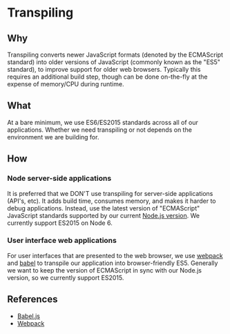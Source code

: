 # Transpiling

## Why

Transpiling converts newer JavaScript formats (denoted by the ECMAScript standard) into older versions of JavaScript (commonly known as the "ES5" standard), to improve support for older web browsers. Typically this requires an additional build step, though can be done on-the-fly at the expense of memory/CPU during runtime.

## What

At a bare minimum, we use ES6/ES2015 standards across all of our applications. Whether we need transpiling or not depends on the environment we are building for.

## How

### Node server-side applications

It is preferred that we DON'T use transpiling for server-side applications (API's, etc). It adds build time, consumes memory, and makes it harder to debug applications. Instead, use the latest version of "ECMAScript" JavaScript standards supported by our current [Node.js version](node.md#how). We currently support ES2015 on Node 6.

### User interface web applications

For user interfaces that are presented to the web browser, we use [webpack](https://webpack.github.io/docs/) and [babel](https://babeljs.io/) to transpile our application into browser-friendly ES5. Generally we want to keep the version of ECMAScript in sync with our Node.js version, so we currently support ES2015.

## References

- [Babel.js](https://babeljs.io/)
- [Webpack](https://webpack.github.io/docs/)
